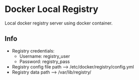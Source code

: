 # Docker Local Registry

Local docker registry server using docker container.

## Info

- Registry credentials:
  - Username: registry_user
  - Password: registry_pass
- Registry config file path --> /etc/docker/registry/config.yml
- Registry data path --> /var/lib/registry/
